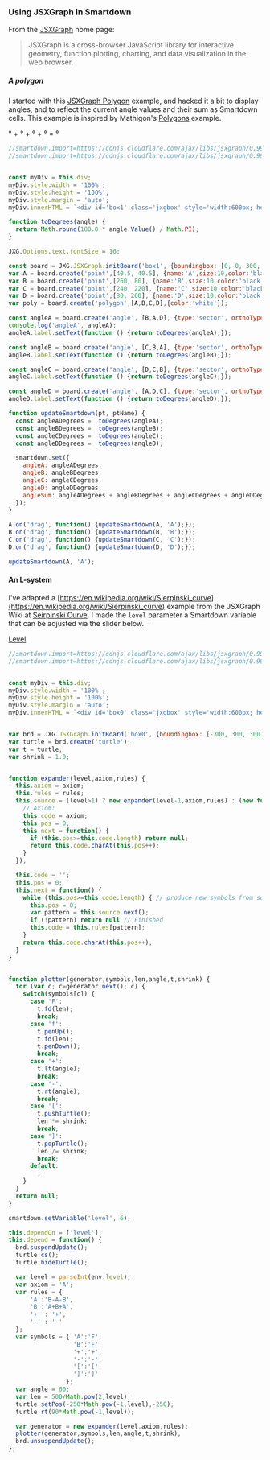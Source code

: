 ### Using JSXGraph in Smartdown

From the [JSXGraph](https://jsxgraph.uni-bayreuth.de/wp/index.html) home page:

> JSXGraph is a cross-browser JavaScript library for interactive geometry, function plotting, charting, and data visualization in the web browser.


##### A polygon

I started with this [JSXGraph Polygon](https://jsxgraph.uni-bayreuth.de/wiki/index.php/Polygon) example, and hacked it a bit to display angles, and to reflect the current angle values and their sum as Smartdown cells. This example is inspired by Mathigon's [Polygons](https://mathigon.org/course/polyhedra/polygons#angles) example.


[](:!angleA||red|pill)° + [](:!angleB||blue|pill)° + [](:!angleC||green|pill)° + [](:!angleD||orange|pill)° = [](:!angleSum||gold|pill)°


```javascript /playable/autoplay
//smartdown.import=https://cdnjs.cloudflare.com/ajax/libs/jsxgraph/0.99.7/jsxgraphcore.js
//smartdown.import=https://cdnjs.cloudflare.com/ajax/libs/jsxgraph/0.99.7/jsxgraph.css


const myDiv = this.div;
myDiv.style.width = '100%';
myDiv.style.height = '100%';
myDiv.style.margin = 'auto';
myDiv.innerHTML = `<div id='box1' class='jxgbox' style='width:600px; height:600px;'>`;

function toDegrees(angle) {
  return Math.round(180.0 * angle.Value() / Math.PI);
}

JXG.Options.text.fontSize = 16;

const board = JXG.JSXGraph.initBoard('box1', {boundingbox: [0, 0, 300, 300]});
var A = board.create('point',[40.5, 40.5], {name:'A',size:10,color:'black'});
var B = board.create('point',[260, 80], {name:'B',size:10,color:'black'});
var C = board.create('point',[240, 220], {name:'C',size:10,color:'black'});
var D = board.create('point',[80, 260], {name:'D',size:10,color:'black'});
var poly = board.create('polygon',[A,B,C,D],{color:'white'});

const angleA = board.create('angle', [B,A,D], {type:'sector', orthoType:'square', orthoSensitivity:0.5, radius:40,color:'red'});
console.log('angleA', angleA);
angleA.label.setText(function () {return toDegrees(angleA);});

const angleB = board.create('angle', [C,B,A], {type:'sector', orthoType:'square', orthoSensitivity:0.5, radius:40,color:'blue'});
angleB.label.setText(function () {return toDegrees(angleB);});

const angleC = board.create('angle', [D,C,B], {type:'sector', orthoType:'square', orthoSensitivity:0.5, radius:40,color:'green'});
angleC.label.setText(function () {return toDegrees(angleC);});

const angleD = board.create('angle', [A,D,C], {type:'sector', orthoType:'square', orthoSensitivity:0.5, radius:40,color:'orange'});
angleD.label.setText(function () {return toDegrees(angleD);});

function updateSmartdown(pt, ptName) {
  const angleADegrees =  toDegrees(angleA);
  const angleBDegrees =  toDegrees(angleB);
  const angleCDegrees =  toDegrees(angleC);
  const angleDDegrees =  toDegrees(angleD);

  smartdown.set({
    angleA: angleADegrees,
    angleB: angleBDegrees,
    angleC: angleCDegrees,
    angleD: angleDDegrees,
    angleSum: angleADegrees + angleBDegrees + angleCDegrees + angleDDegrees,
  });
}

A.on('drag', function() {updateSmartdown(A, 'A');});
B.on('drag', function() {updateSmartdown(B, 'B');});
C.on('drag', function() {updateSmartdown(C, 'C');});
D.on('drag', function() {updateSmartdown(D, 'D');});

updateSmartdown(A, 'A');

```



#### An L-system

I've adapted a [https://en.wikipedia.org/wiki/Sierpiński_curve](https://en.wikipedia.org/wiki/Sierpiński_curve) example from the JSXGraph Wiki at [Seirpinski Curve](http://jsxgraph.org/wiki/index.php/L-systems). I made the `level` parameter a Smartdown variable that can be adjusted via the slider below.

[Level](:-level/1/10/1) [](:!level)

```javascript /playable/autoplay
//smartdown.import=https://cdnjs.cloudflare.com/ajax/libs/jsxgraph/0.99.7/jsxgraphcore.js
//smartdown.import=https://cdnjs.cloudflare.com/ajax/libs/jsxgraph/0.99.7/jsxgraph.css


const myDiv = this.div;
myDiv.style.width = '100%';
myDiv.style.height = '100%';
myDiv.style.margin = 'auto';
myDiv.innerHTML = `<div id='box0' class='jxgbox' style='width:600px; height:600px;'>`;


var brd = JXG.JSXGraph.initBoard('box0', {boundingbox: [-300, 300, 300, -300]});
var turtle = brd.create('turtle');
var t = turtle;
var shrink = 1.0;


function expander(level,axiom,rules) {
  this.axiom = axiom;
  this.rules = rules;
  this.source = (level>1) ? new expander(level-1,axiom,rules) : (new function() {
    // Axiom:
    this.code = axiom;
    this.pos = 0;
    this.next = function() {
      if (this.pos>=this.code.length) return null;
      return this.code.charAt(this.pos++);
    }
  });

  this.code = '';
  this.pos = 0;
  this.next = function() {
    while (this.pos>=this.code.length) { // produce new symbols from source
      this.pos = 0;
      var pattern = this.source.next();
      if (!pattern) return null // Finished
      this.code = this.rules[pattern];
    }
    return this.code.charAt(this.pos++);
  }
}


function plotter(generator,symbols,len,angle,t,shrink) {
  for (var c; c=generator.next(); c) {
    switch(symbols[c]) {
      case 'F':
        t.fd(len);
        break;
      case 'f':
        t.penUp();
        t.fd(len);
        t.penDown();
        break;
      case '+':
        t.lt(angle);
        break;
      case '-':
        t.rt(angle);
        break;
      case '[':
        t.pushTurtle();
        len *= shrink;
        break;
      case ']':
        t.popTurtle();
        len /= shrink;
        break;
      default:
        ;
    }
  }
  return null;
}

smartdown.setVariable('level', 6);

this.dependOn = ['level'];
this.depend = function() {
  brd.suspendUpdate();
  turtle.cs();
  turtle.hideTurtle();

  var level = parseInt(env.level);
  var axiom = 'A';
  var rules = {
      'A':'B-A-B',
      'B':'A+B+A',
      '+' : '+',
      '-' : '-'
  };
  var symbols = { 'A':'F',
                  'B':'F',
                  '+':'+',
                  '-':'-',
                  '[':'[',
                  ']':']'
                };
  var angle = 60;
  var len = 500/Math.pow(2,level);
  turtle.setPos(-250*Math.pow(-1,level),-250);
  turtle.rt(90*Math.pow(-1,level));

  var generator = new expander(level,axiom,rules);
  plotter(generator,symbols,len,angle,t,shrink);
  brd.unsuspendUpdate();
};


```

